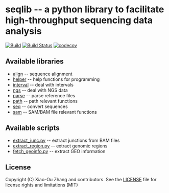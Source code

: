 # seqlib -- a python library to facilitate high-throughput sequencing data analysis

[![Build](https://github.com/kepbod/seqlib/workflows/Build/badge.svg?branch=master)](https://github.com/kepbod/seqlib/actions?query=workflow%3ABuild)
[![Build Status](https://travis-ci.org/kepbod/seqlib.svg?branch=master)](https://travis-ci.org/kepbod/seqlib)
[![codecov](https://codecov.io/gh/kepbod/seqlib/branch/master/graph/badge.svg)](https://codecov.io/gh/kepbod/seqlib)

## Available libraries
* [align](https://github.com/kepbod/seqlib/blob/master/seqlib/align.pyx) -- sequence alignment
* [helper](https://github.com/kepbod/seqlib/blob/master/seqlib/helper.py) -- help functions for programming
* [interval](https://github.com/kepbod/seqlib/blob/master/seqlib/interval.py) -- deal with intervals
* [ngs](https://github.com/kepbod/seqlib/blob/master/seqlib/ngs.py) -- deal with NGS data
* [parse](https://github.com/kepbod/seqlib/blob/master/seqlib/parse.py) -- parse reference files
* [path](https://github.com/kepbod/seqlib/blob/master/seqlib/path.py) -- path relevant functions
* [seq](https://github.com/kepbod/seqlib/blob/master/seqlib/seq.py) -- convert sequences
* [sam](https://github.com/kepbod/seqlib/blob/master/seqlib/sam.py) -- SAM/BAM file relevant functions

## Available scripts
* [extract_junc.py](https://github.com/kepbod/seqlib/blob/master/bin/extract_junc.py) -- extract junctions from BAM files
* [extract_region.py](https://github.com/kepbod/seqlib/blob/master/bin/extract_region.py) -- extract genomic regions
* [fetch_geoinfo.py](https://github.com/kepbod/seqlib/blob/master/bin/fetch_geoinfo.py) -- extract GEO information

## License 
Copyright (C) Xiao-Ou Zhang and contributors. See the [LICENSE](https://github.com/kepbod/seqlib/blob/master/LICENSE) file for
license rights and limitations (MIT)
